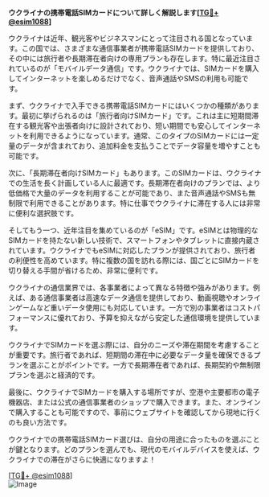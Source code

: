 **ウクライナの携帯電話SIMカードについて詳しく解説します[[TG💪+ @esim1088](https://t.me/s/esim1088)]**

ウクライナは近年、観光客やビジネスマンにとって注目される国となっています。この国では、さまざまな通信事業者が携帯電話SIMカードを提供しており、その中には旅行者や長期滞在者向けの専用プランも存在します。特に最近注目されているのが「モバイルデータ通信」です。ウクライナでは、SIMカードを購入してインターネットを楽しめるだけでなく、音声通話やSMSの利用も可能です。

まず、ウクライナで入手できる携帯電話SIMカードにはいくつかの種類があります。最初に挙げられるのは「旅行者向けSIMカード」です。これは主に短期間滞在する観光客や出張者向けに設計されており、短い期間でも安心してインターネットを利用できるようになっています。通常、このタイプのSIMカードには一定量のデータが含まれており、追加料金を支払うことでデータ容量を増やすことも可能です。

次に、「長期滞在者向けSIMカード」もあります。このSIMカードは、ウクライナでの生活を長く計画している人に最適です。長期滞在者向けのプランでは、より低価格で大量のデータを利用することが可能であり、また音声通話やSMSも無制限で利用できることがあります。特に仕事でウクライナに滞在する人には非常に便利な選択肢です。

そしてもう一つ、近年注目を集めているのが「eSIM」です。eSIMとは物理的なSIMカードを持たない新しい技術で、スマートフォンやタブレットに直接内蔵されています。ウクライナでもeSIMに対応したプランが提供されており、旅行者の利便性を高めています。特に複数の国を訪れる際には、国ごとにSIMカードを切り替える手間が省けるため、非常に便利です。

ウクライナの通信業界では、各事業者によって異なる特徴や強みがあります。例えば、ある通信事業者は高速なデータ通信を提供しており、動画視聴やオンラインゲームなど重いデータ使用にも対応しています。一方で別の事業者はコストパフォーマンスに優れており、予算を抑えながら安定した通信環境を提供しています。

ウクライナでSIMカードを選ぶ際には、自分のニーズや滞在期間を考慮することが重要です。旅行者であれば、短期間の滞在中に必要なデータ量を確保できるプランを選ぶことがポイントです。一方で長期滞在者であれば、長期契約や無制限プランを選ぶと経済的です。

最後に、ウクライナでSIMカードを購入する場所ですが、空港や主要都市の電子機器店、または公式の通信事業者のショップで購入できます。また、オンラインで購入することも可能ですので、事前にウェブサイトを確認してから現地に行くのも良い方法です。

ウクライナでの携帯電話SIMカード選びは、自分の用途に合ったものを選ぶことが鍵となります。どのプランを選んでも、現代のモバイルデバイスを使えば、ウクライナでの滞在がさらに快適になりますよ！

[[TG💪+ @esim1088](https://t.me/s/esim1088)]  
![Image](https://i.postimg.cc/Y0z9fWf4/image.png)
